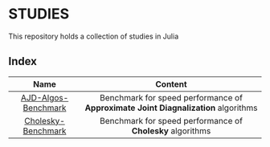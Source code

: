 # STUDIES

This repository holds a collection of studies in Julia

## Index

|         Name         |        Content           |
|:--------------------:|:------------------------:|
| [AJD-Algos-Benchmark](https://github.com/Marco-Congedo/STUDIES/tree/master/AJD-Algos-Benchmark)  | Benchmark for speed performance of **Approximate Joint Diagnalization** algorithms |
| [Cholesky-Benchmark](https://github.com/Marco-Congedo/STUDIES/tree/master/Choleski-Benchmark)  | Benchmark for speed performance of **Cholesky** algorithms |
